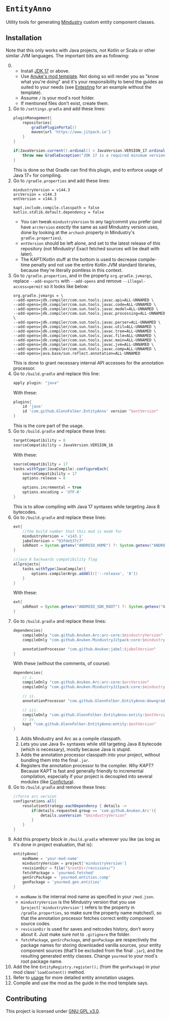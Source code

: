 # `EntityAnno`
Utility tools for generating [Mindustry](https://github.com/Anuken/Mindustry) custom entity component classes.

## Installation
Note that this only works with Java projects, not Kotlin or Scala or other similar JVM languages. The important bits are as following:

0. - Install [JDK 17](https://adoptium.net/temurin/releases/) or above.
   - Use [Anuke's mod template](https://github.com/Anuken/MindustryJavaModTemplate). Not doing so will render you as "know what you're doing" and it's your responsibility to bend the guides as suited to your needs (see [Entesting](https://github.com/GlennFolker/Entesting) for an example without the template).
   - Assume `/` is your mod's root folder.
   - If mentioned files don't exist, create them.
1. Go to `/settings.gradle` and add these lines:
   ```gradle
   pluginManagement{
       repositories{
           gradlePluginPortal()
           maven{url 'https://www.jitpack.io'}
       }
   }
   
   if(JavaVersion.current().ordinal() < JavaVersion.VERSION_17.ordinal()){
       throw new GradleException("JDK 17 is a required minimum version. Yours: ${System.getProperty('java.version')}")
   }
   ```
   This is done so that Gradle can find this plugin, and to enforce usage of Java 17+ for compiling.
2. Go to `/gradle.properties` and add these lines:
   ```properties
   mindustryVersion = v144.3
   arcVersion = v144.3
   entVersion = v144.3

   kapt.include.compile.classpath = false
   kotlin.stdlib.default.dependency = false
   ```
   - You can tweak `mindustryVersion` to any tag/commit you prefer (and have `arcVersion` _exactly_ the same as said Mindustry version uses, done by looking at the `archash` property in Mindustry's `gradle.properties`).
   - `entVersion` should be left alone, and set to the latest release of _this_ repository (not Mindustry! Exact fetched sources will be dealt with later).
   - The KAPT/Kotlin stuff at the bottom is used to decrease compile-time penalty and not use the entire Kotlin JVM standard libraries, because they're literally pointless in this context.
3. Go to `/gradle.properties`, and in the property `org.gradle.jvmargs`, replace `--add-exports` with `--add-opens` and remove `--illegal-access=permit` so it looks like below:
   ```properties
   org.gradle.jvmargs = \
   --add-opens=jdk.compiler/com.sun.tools.javac.api=ALL-UNNAMED \
   --add-opens=jdk.compiler/com.sun.tools.javac.code=ALL-UNNAMED \
   --add-opens=jdk.compiler/com.sun.tools.javac.model=ALL-UNNAMED \
   --add-opens=jdk.compiler/com.sun.tools.javac.processing=ALL-UNNAMED \
   --add-opens=jdk.compiler/com.sun.tools.javac.parser=ALL-UNNAMED \
   --add-opens=jdk.compiler/com.sun.tools.javac.util=ALL-UNNAMED \
   --add-opens=jdk.compiler/com.sun.tools.javac.tree=ALL-UNNAMED \
   --add-opens=jdk.compiler/com.sun.tools.javac.file=ALL-UNNAMED \
   --add-opens=jdk.compiler/com.sun.tools.javac.main=ALL-UNNAMED \
   --add-opens=jdk.compiler/com.sun.tools.javac.jvm=ALL-UNNAMED \
   --add-opens=jdk.compiler/com.sun.tools.javac.comp=ALL-UNNAMED \
   --add-opens=java.base/sun.reflect.annotation=ALL-UNNAMED
   ```
   This is done to grant necessary internal API accesses for the annotation processor.
4. Go to `/build.gradle` and replace this line:
   ```gradle
   apply plugin: "java"
   ```
   With these:
   ```gradle
   plugins{
       id 'java'
       id 'com.github.GlennFolker.EntityAnno' version "$entVersion"
   }
   ```
   This is the core part of the usage.
5. Go to `/build.gradle` and replace these lines:
   ```gradle
   targetCompatibility = 8
   sourceCompatibility = JavaVersion.VERSION_16
   ```
   With these:
   ```gradle
   sourceCompatibility = 17
   tasks.withType(JavaCompile).configureEach{
       sourceCompatibility = 17
       options.release = 8

       options.incremental = true
       options.encoding = 'UTF-8'
   }
   ```
   This is to allow compiling with Java 17 syntaxes while targeting Java 8 bytecodes.
6. Go to `/build.gradle` and replace these lines:
   ```gradle
   ext{
       //the build number that this mod is made for
       mindustryVersion = 'v143.1'
       jabelVersion = "93fde537c7"
       sdkRoot = System.getenv("ANDROID_HOME") ?: System.getenv("ANDROID_SDK_ROOT")
   }

   //java 8 backwards compatibility flag
   allprojects{
       tasks.withType(JavaCompile){
           options.compilerArgs.addAll(['--release', '8'])
       }
   }
   ```
   With these:
   ```gradle
   ext{
       sdkRoot = System.getenv("ANDROID_SDK_ROOT") ?: System.getenv("ANDROID_HOME")
   }
   ```
7. Go to `/build.gradle` and replace these lines:
   ```gradle
   dependencies{
       compileOnly "com.github.Anuken.Arc:arc-core:$mindustryVersion"
       compileOnly "com.github.Anuken.MindustryJitpack:core:$mindustryVersion"

       annotationProcessor "com.github.Anuken:jabel:$jabelVersion"
   }
   ```
   With these (without the comments, of course):
   ```gradle
   dependencies{
       // i.
       compileOnly "com.github.Anuken.Arc:arc-core:$arcVersion"
       compileOnly "com.github.Anuken.MindustryJitpack:core:$mindustryVersion"

       // ii.
       annotationProcessor "com.github.GlennFolker.EntityAnno:downgrader:$entVersion"

       // iii.
       compileOnly "com.github.GlennFolker.EntityAnno:entity:$entVersion"
       // iv.
       kapt "com.github.GlennFolker.EntityAnno:entity:$entVersion"
   }
   ```
   1. Adds Mindustry and Arc as a compile classpath.
   2. Lets you use Java 9+ syntaxes while still targeting Java 8 bytecode (which is necessary), mostly because Java is stupid.
   3. Adds the annotation processor classpath into your project, without bundling them into the final `.jar`.
   4. Registers the annotation processor to the compiler. _Why KAPT?_ Because KAPT is fast and generally friendly to incremental compilation, especially if your project is decoupled into several modules (like [Confictura](https://github.com/GlennFolker/Confictura)).
8. Go to `/build.gradle` and remove these lines:
   ```gradle
   //force arc version
   configurations.all{
       resolutionStrategy.eachDependency { details ->
           if(details.requested.group == 'com.github.Anuken.Arc'){
               details.useVersion "$mindustryVersion"
           }
       }
   }
   ```
9. Add this property block in `/build.gradle` wherever you like (as long as it's done in project evaluation, that is):
   ```gradle
   entityAnno{
       modName = 'your-mod-name'
       mindustryVersion = project['mindustryVersion']
       revisionDir = file("$rootDir/revisions/")
       fetchPackage = 'yourmod.fetched'
       genSrcPackage = 'yourmod.entities.comp'
       genPackage = 'yourmod.gen.entities'
   }
   ```
   - `modName` is the internal mod name as specified in your `/mod.json`.
   - `mindustryVersion` is the Mindustry version that you use (`project['mindustryVersion']` refers to the property in `/gradle.properties`, so make sure the property name matches!), so that the annotation processor fetches correct entity component source codes.
   - `revisionDir` is used for saves and netcodes history, don't worry about it. Just make sure _not_ to `.gitignore` the folder.
   - `fetchPackage`, `genSrcPackage`, and `genPackage` are respectively the package names for storing downloaded vanilla sources, your entity component sources (that'll be excluded from the final `.jar`), and the resulting generated entity classes. Change `yourmod` to your mod's root package name.
10. Add the line `EntityRegistry.register();` (from the `genPackage`) in your mod class' `loadContent()` method.
11. Refer to [usage](/USAGE.md) for more detailed entity annotation usages.
12. Compile and use the mod as the guide in the mod template says.

## Contributing
This project is licensed under [GNU GPL v3.0](/LICENSE).
